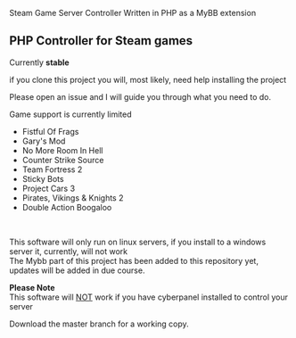 Steam Game Server Controller
Written in PHP as a MyBB extension
<p><h2>PHP Controller for Steam games</h2>Currently <b>stable</b></p>
<p>if you clone this project you will, most likely, need help installing the project</p>
<p>Please open an issue and I will guide you through what you need to do.</p>
<p>Game support is currently limited</p>
<ul>
<li>Fistful Of Frags</li>
<li>Gary's Mod</li>
<li>No More Room In Hell</li>
<li>Counter Strike Source</li>
<li>Team Fortress 2</li>
<li>Sticky Bots</li>
<li>Project Cars 3</li>
<li>Pirates, Vikings & Knights 2</li>
<li>Double Action Boogaloo</li>
</ul>
<br>
<p>This software will only run on linux servers, if you install to a windows server it, currently, will not work<br>
The Mybb part of this project has been added to this repository yet, updates will be added in due course.
</p>
<p><b>Please Note</b><br>This software will <u>NOT</u> work if you have cyberpanel installed to control your server</p> 
<p>Download the master branch for a working copy.</p>
